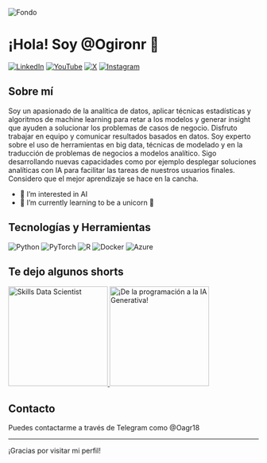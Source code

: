 ![Fondo](https://media.licdn.com/dms/image/C4E16AQFUIN3mTshw9w/profile-displaybackgroundimage-shrink_350_1400/0/1660604197193?e=1723680000&v=beta&t=FQXnezBaiYbwPNC1TokqqJfX_EpYMxMEuc8__2zWAP8)

# ¡Hola! Soy @Ogironr 👋

[![LinkedIn](https://img.shields.io/badge/LinkedIn-0077B5?style=for-the-badge&logo=linkedin&logoColor=white)](https://www.linkedin.com/in/ogironr/)
[![YouTube](https://img.shields.io/badge/YouTube-FF0000?style=for-the-badge&logo=youtube&logoColor=white)](https://www.youtube.com/channel/UCqYsTPIZpjp_XblEXU4mSZw)
[![X](https://img.shields.io/badge/X-000000?style=for-the-badge&logo=x&logoColor=white)](https://x.com/OmarGir51197742)
[![Instagram](https://img.shields.io/badge/Instagram-E4405F?style=for-the-badge&logo=instagram&logoColor=white)](https://www.instagram.com/scientistai18/)

## Sobre mí

Soy un apasionado de la analítica de datos, aplicar técnicas estadísticas y algoritmos de machine learning para retar a los modelos y generar insight que ayuden a solucionar los problemas de casos de negocio. Disfruto trabajar en equipo y comunicar resultados basados en datos. Soy experto sobre el uso de herramientas en big data, técnicas de modelado y en la traducción de problemas de negocios a modelos analítico. Sigo desarrollando nuevas capacidades como por ejemplo desplegar soluciones analíticas con IA para facilitar las tareas de nuestros usuarios finales. Considero que el mejor aprendizaje se hace en la cancha.

- 👀 I’m interested in AI
- 🌱 I’m currently learning to be a unicorn 🦄

## Tecnologías y Herramientas

![Python](https://img.shields.io/badge/Python-3776AB?style=for-the-badge&logo=python&logoColor=white)
![PyTorch](https://img.shields.io/badge/PyTorch-EE4C2C?style=for-the-badge&logo=pytorch&logoColor=white)
![R](https://img.shields.io/badge/R-276DC3?style=for-the-badge&logo=r&logoColor=white)
![Docker](https://img.shields.io/badge/Docker-2496ED?style=for-the-badge&logo=docker&logoColor=white)
![Azure](https://img.shields.io/badge/Azure-0078D4?style=for-the-badge&logo=microsoft-azure&logoColor=white)

## Te dejo algunos shorts

<a href="https://www.youtube.com/shorts/ck4e2dPhDBc">
    <img src="https://i.ytimg.com/vi/NzfqpOWJ8ZQ/oar2.jpg?sqp=-oaymwEdCJUDENAFSFWQAgHyq4qpAwwIARUAAIhCcAHAAQY=&rs=AOn4CLB9v_d9iBVBmTl1yrMksv_K3XtO6g" alt="Skills Data Scientist" width="200">
</a>
<a href="https://www.youtube.com/shorts/NzfqpOWJ8ZQ">
    <img src="https://i.ytimg.com/vi/ck4e2dPhDBc/oar2.jpg?sqp=-oaymwEdCJUDENAFSFWQAgHyq4qpAwwIARUAAIhCcAHAAQY=&rs=AOn4CLANkOgUdxBTgp9w89Saj6hMCFPV_Q" alt="¡De la programación a la IA Generativa!" width="200">
</a>



## Contacto

Puedes contactarme a través de Telegram como @Oagr18

---

¡Gracias por visitar mi perfil!





<!---
Ogironr/Ogironr is a ✨ special ✨ repository because its `README.md` (this file) appears on your GitHub profile.
You can click the Preview link to take a look at your changes.
--->
